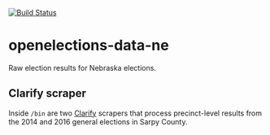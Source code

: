 [![Build Status](https://github.com/openelections/openelections-data-ne/actions/workflows/data_tests.yml/badge.svg?branch=master)](https://github.com/openelections/openelections-data-ne/actions/workflows/data_tests.yml?query=branch%3Amaster)

# openelections-data-ne
Raw election results for Nebraska elections.

## Clarify scraper
Inside `/bin` are two [Clarify](https://github.com/openelections/clarify) scrapers that process precinct-level results from the 2014 and 2016 general elections in Sarpy County.

